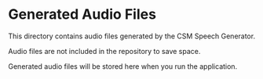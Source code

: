 # Generated Audio Files

This directory contains audio files generated by the CSM Speech Generator.

Audio files are not included in the repository to save space.

Generated audio files will be stored here when you run the application.